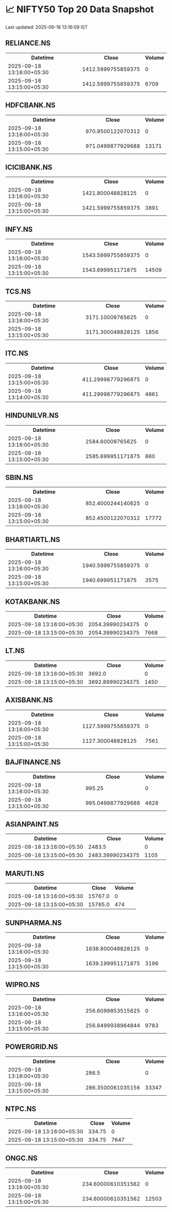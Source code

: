 # 📈 NIFTY50 Top 20 Data Snapshot

Last updated: 2025-09-18 13:16:09 IST

## RELIANCE.NS

<table>
  <tr><th>Datetime</th><th>Close</th><th>Volume</th></tr>
  <tr><td>2025-09-18 13:16:00+05:30</td><td>1412.5999755859375</td><td>0</td></tr>
  <tr><td>2025-09-18 13:15:00+05:30</td><td>1412.5999755859375</td><td>6709</td></tr>
</table>

## HDFCBANK.NS

<table>
  <tr><th>Datetime</th><th>Close</th><th>Volume</th></tr>
  <tr><td>2025-09-18 13:16:00+05:30</td><td>970.9500122070312</td><td>0</td></tr>
  <tr><td>2025-09-18 13:15:00+05:30</td><td>971.0499877929688</td><td>13171</td></tr>
</table>

## ICICIBANK.NS

<table>
  <tr><th>Datetime</th><th>Close</th><th>Volume</th></tr>
  <tr><td>2025-09-18 13:16:00+05:30</td><td>1421.800048828125</td><td>0</td></tr>
  <tr><td>2025-09-18 13:15:00+05:30</td><td>1421.5999755859375</td><td>3891</td></tr>
</table>

## INFY.NS

<table>
  <tr><th>Datetime</th><th>Close</th><th>Volume</th></tr>
  <tr><td>2025-09-18 13:16:00+05:30</td><td>1543.5999755859375</td><td>0</td></tr>
  <tr><td>2025-09-18 13:15:00+05:30</td><td>1543.699951171875</td><td>14509</td></tr>
</table>

## TCS.NS

<table>
  <tr><th>Datetime</th><th>Close</th><th>Volume</th></tr>
  <tr><td>2025-09-18 13:16:00+05:30</td><td>3171.10009765625</td><td>0</td></tr>
  <tr><td>2025-09-18 13:15:00+05:30</td><td>3171.300048828125</td><td>1856</td></tr>
</table>

## ITC.NS

<table>
  <tr><th>Datetime</th><th>Close</th><th>Volume</th></tr>
  <tr><td>2025-09-18 13:15:00+05:30</td><td>411.29998779296875</td><td>0</td></tr>
  <tr><td>2025-09-18 13:14:00+05:30</td><td>411.29998779296875</td><td>4861</td></tr>
</table>

## HINDUNILVR.NS

<table>
  <tr><th>Datetime</th><th>Close</th><th>Volume</th></tr>
  <tr><td>2025-09-18 13:16:00+05:30</td><td>2584.60009765625</td><td>0</td></tr>
  <tr><td>2025-09-18 13:15:00+05:30</td><td>2585.699951171875</td><td>860</td></tr>
</table>

## SBIN.NS

<table>
  <tr><th>Datetime</th><th>Close</th><th>Volume</th></tr>
  <tr><td>2025-09-18 13:16:00+05:30</td><td>852.4000244140625</td><td>0</td></tr>
  <tr><td>2025-09-18 13:15:00+05:30</td><td>852.4500122070312</td><td>17772</td></tr>
</table>

## BHARTIARTL.NS

<table>
  <tr><th>Datetime</th><th>Close</th><th>Volume</th></tr>
  <tr><td>2025-09-18 13:16:00+05:30</td><td>1940.5999755859375</td><td>0</td></tr>
  <tr><td>2025-09-18 13:15:00+05:30</td><td>1940.699951171875</td><td>3575</td></tr>
</table>

## KOTAKBANK.NS

<table>
  <tr><th>Datetime</th><th>Close</th><th>Volume</th></tr>
  <tr><td>2025-09-18 13:16:00+05:30</td><td>2054.39990234375</td><td>0</td></tr>
  <tr><td>2025-09-18 13:15:00+05:30</td><td>2054.39990234375</td><td>7668</td></tr>
</table>

## LT.NS

<table>
  <tr><th>Datetime</th><th>Close</th><th>Volume</th></tr>
  <tr><td>2025-09-18 13:16:00+05:30</td><td>3692.0</td><td>0</td></tr>
  <tr><td>2025-09-18 13:15:00+05:30</td><td>3692.89990234375</td><td>1450</td></tr>
</table>

## AXISBANK.NS

<table>
  <tr><th>Datetime</th><th>Close</th><th>Volume</th></tr>
  <tr><td>2025-09-18 13:16:00+05:30</td><td>1127.5999755859375</td><td>0</td></tr>
  <tr><td>2025-09-18 13:15:00+05:30</td><td>1127.300048828125</td><td>7561</td></tr>
</table>

## BAJFINANCE.NS

<table>
  <tr><th>Datetime</th><th>Close</th><th>Volume</th></tr>
  <tr><td>2025-09-18 13:16:00+05:30</td><td>995.25</td><td>0</td></tr>
  <tr><td>2025-09-18 13:15:00+05:30</td><td>995.0499877929688</td><td>4828</td></tr>
</table>

## ASIANPAINT.NS

<table>
  <tr><th>Datetime</th><th>Close</th><th>Volume</th></tr>
  <tr><td>2025-09-18 13:16:00+05:30</td><td>2483.5</td><td>0</td></tr>
  <tr><td>2025-09-18 13:15:00+05:30</td><td>2483.39990234375</td><td>1105</td></tr>
</table>

## MARUTI.NS

<table>
  <tr><th>Datetime</th><th>Close</th><th>Volume</th></tr>
  <tr><td>2025-09-18 13:16:00+05:30</td><td>15767.0</td><td>0</td></tr>
  <tr><td>2025-09-18 13:15:00+05:30</td><td>15765.0</td><td>474</td></tr>
</table>

## SUNPHARMA.NS

<table>
  <tr><th>Datetime</th><th>Close</th><th>Volume</th></tr>
  <tr><td>2025-09-18 13:16:00+05:30</td><td>1638.800048828125</td><td>0</td></tr>
  <tr><td>2025-09-18 13:15:00+05:30</td><td>1639.199951171875</td><td>3196</td></tr>
</table>

## WIPRO.NS

<table>
  <tr><th>Datetime</th><th>Close</th><th>Volume</th></tr>
  <tr><td>2025-09-18 13:16:00+05:30</td><td>256.6099853515625</td><td>0</td></tr>
  <tr><td>2025-09-18 13:15:00+05:30</td><td>256.6499938964844</td><td>9783</td></tr>
</table>

## POWERGRID.NS

<table>
  <tr><th>Datetime</th><th>Close</th><th>Volume</th></tr>
  <tr><td>2025-09-18 13:16:00+05:30</td><td>286.5</td><td>0</td></tr>
  <tr><td>2025-09-18 13:15:00+05:30</td><td>286.3500061035156</td><td>33347</td></tr>
</table>

## NTPC.NS

<table>
  <tr><th>Datetime</th><th>Close</th><th>Volume</th></tr>
  <tr><td>2025-09-18 13:16:00+05:30</td><td>334.75</td><td>0</td></tr>
  <tr><td>2025-09-18 13:15:00+05:30</td><td>334.75</td><td>7647</td></tr>
</table>

## ONGC.NS

<table>
  <tr><th>Datetime</th><th>Close</th><th>Volume</th></tr>
  <tr><td>2025-09-18 13:16:00+05:30</td><td>234.60000610351562</td><td>0</td></tr>
  <tr><td>2025-09-18 13:15:00+05:30</td><td>234.60000610351562</td><td>12503</td></tr>
</table>

